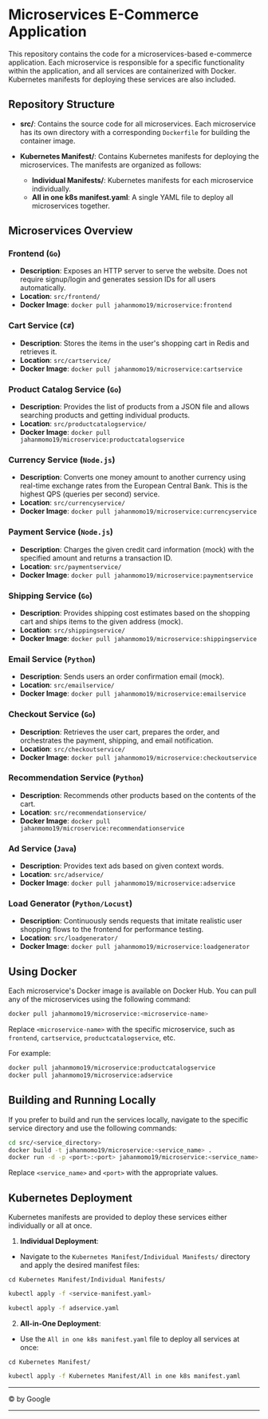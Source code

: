 # Microservices E-Commerce Application

This repository contains the code for a microservices-based e-commerce application. Each microservice is responsible for a specific functionality within the application, and all services are containerized with Docker. Kubernetes manifests for deploying these services are also included.

## Repository Structure

- **src/**: Contains the source code for all microservices. Each microservice has its own directory with a corresponding `Dockerfile` for building the container image.
  
- **Kubernetes Manifest/**: Contains Kubernetes manifests for deploying the microservices. The manifests are organized as follows:
  - **Individual Manifests/**: Kubernetes manifests for each microservice individually.
  - **All in one k8s manifest.yaml**: A single YAML file to deploy all microservices together.

## Microservices Overview

### Frontend (`Go`)
- **Description**: Exposes an HTTP server to serve the website. Does not require signup/login and generates session IDs for all users automatically.
- **Location**: `src/frontend/`
- **Docker Image**: `docker pull jahanmomo19/microservice:frontend`

### Cart Service (`C#`)
- **Description**: Stores the items in the user's shopping cart in Redis and retrieves it.
- **Location**: `src/cartservice/`
- **Docker Image**: `docker pull jahanmomo19/microservice:cartservice`

### Product Catalog Service (`Go`)
- **Description**: Provides the list of products from a JSON file and allows searching products and getting individual products.
- **Location**: `src/productcatalogservice/`
- **Docker Image**: `docker pull jahanmomo19/microservice:productcatalogservice`

### Currency Service (`Node.js`)
- **Description**: Converts one money amount to another currency using real-time exchange rates from the European Central Bank. This is the highest QPS (queries per second) service.
- **Location**: `src/currencyservice/`
- **Docker Image**: `docker pull jahanmomo19/microservice:currencyservice`

### Payment Service (`Node.js`)
- **Description**: Charges the given credit card information (mock) with the specified amount and returns a transaction ID.
- **Location**: `src/paymentservice/`
- **Docker Image**: `docker pull jahanmomo19/microservice:paymentservice`

### Shipping Service (`Go`)
- **Description**: Provides shipping cost estimates based on the shopping cart and ships items to the given address (mock).
- **Location**: `src/shippingservice/`
- **Docker Image**: `docker pull jahanmomo19/microservice:shippingservice`

### Email Service (`Python`)
- **Description**: Sends users an order confirmation email (mock).
- **Location**: `src/emailservice/`
- **Docker Image**: `docker pull jahanmomo19/microservice:emailservice`

### Checkout Service (`Go`)
- **Description**: Retrieves the user cart, prepares the order, and orchestrates the payment, shipping, and email notification.
- **Location**: `src/checkoutservice/`
- **Docker Image**: `docker pull jahanmomo19/microservice:checkoutservice`

### Recommendation Service (`Python`)
- **Description**: Recommends other products based on the contents of the cart.
- **Location**: `src/recommendationservice/`
- **Docker Image**: `docker pull jahanmomo19/microservice:recommendationservice`

### Ad Service (`Java`)
- **Description**: Provides text ads based on given context words.
- **Location**: `src/adservice/`
- **Docker Image**: `docker pull jahanmomo19/microservice:adservice`

### Load Generator (`Python/Locust`)
- **Description**: Continuously sends requests that imitate realistic user shopping flows to the frontend for performance testing.
- **Location**: `src/loadgenerator/`
- **Docker Image**: `docker pull jahanmomo19/microservice:loadgenerator`

## Using Docker

Each microservice's Docker image is available on Docker Hub. You can pull any of the microservices using the following command:

```bash
docker pull jahanmomo19/microservice:<microservice-name>
```

Replace `<microservice-name>` with the specific microservice, such as `frontend`, `cartservice`, `productcatalogservice`, etc.

For example:

```bash
docker pull jahanmomo19/microservice:productcatalogservice
docker pull jahanmomo19/microservice:adservice
```

## Building and Running Locally

If you prefer to build and run the services locally, navigate to the specific service directory and use the following commands:

```bash
cd src/<service_directory>
docker build -t jahanmomo19/microservice:<service_name> .
docker run -d -p <port>:<port> jahanmomo19/microservice:<service_name>
```

Replace `<service_name>` and `<port>` with the appropriate values.

## Kubernetes Deployment

Kubernetes manifests are provided to deploy these services either individually or all at once.

1. **Individual Deployment**:

- Navigate to the ```Kubernetes Manifest/Individual Manifests/``` directory and apply the desired manifest files:
```
cd Kubernetes Manifest/Individual Manifests/
```

```bash
kubectl apply -f <service-manifest.yaml>
```

```bash
kubectl apply -f adservice.yaml
```

2. **All-in-One Deployment**:

- Use the `All in one k8s manifest.yaml` file to deploy all services at once:
```
cd Kubernetes Manifest/
```

```bash
kubectl apply -f Kubernetes Manifest/All in one k8s manifest.yaml
```


---

©️ by Google

---
